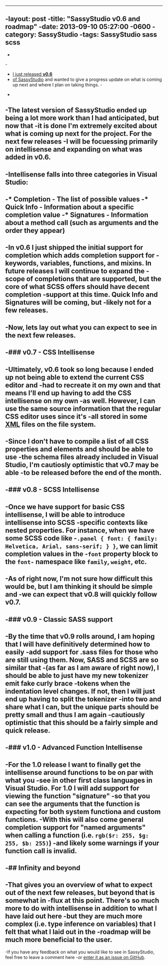 ----
-layout: post
-title: "SassyStudio v0.6 and roadmap"
-date: 2013-09-10 05:27:00 -0600
-category: SassyStudio
-tags: SassyStudio sass scss
----
-
-<p class="jumbotron">
-	<a href="https://github.com/darrenkopp/SassyStudio/releases/tag/0.6">I just released <strong>v0.6</strong> 
-	of SassyStudio</a> and wanted to give a progress update on what is coming up next and where I plan on taking things.
-</p>
-
-The latest version of SassyStudio ended up being a lot more work than I had anticipated, but now that
-it is done I'm extremely excited about what is coming up next for the project. For the next few releases
-I will be <strong>focuessing primarily on intellisense</strong> and expanding on what was added in v0.6.
-
-Intellisense falls into three categories in Visual Studio:
-
-* Completion - The list of possible values
-* Quick Info - Information about a specific completion value
-* Signatures - Information about a method call (such as arguments and the order they appear)
-
-In v0.6 I just shipped the initial support for completion which adds completion support for
-keywords, variables, functions, and mixins.  In future releases I will continue to expand the
-scope of completions that are supported, but the core of what SCSS offers should have decent completion
-support at this time. Quick Info and Signatures will be coming, but
-likely not for a few releases. 
-
-Now, lets lay out what you can expect to see in the next few releases.
-
-### v0.7 - CSS Intellisense
-
-Ultimately, v0.6 took so long because I ended up not being able to extend the current CSS editor and
-had to recreate it on my own and that means I'll end up having to add the CSS intellisense on my own
-as well. However, I can use the same source information that the regular CSS editor uses since it's
-all stored in some <abbr title="Extensible Markup Language">XML</abbr> files on the file system.
-
-Since I don't have to compile a list of all CSS properties and elements and should be able to use
-the schema files already included in Visual Studio, I'm cautiosly optimistic that v0.7 may be able
-to be released before the end of the month.
-
-### v0.8 - SCSS Intellisense
-
-Once we have support for basic CSS intellisense, I will be able to introduce intellisense into SCSS
-specific contexts like nested properties. For instance, when we have some SCSS code like
-`.panel { font: { family: Helvetica, Arial, sans-serif; } }`, we can limit completion values in the
-`font` property block to the `font-` namespace like `family`, `weight`, etc.
-
-As of right now, I'm not sure how difficult this would be, but I am thinking it should be simple and
-we can expect that v0.8 will quickly follow v0.7.
-
-### v0.9 - Classic SASS support
-
-By the time that v0.9 rolls around, I am hoping that I will have definitively determined how to easily
-add support for .sass files for those who are still using them. Now, SASS and SCSS are so similar that
-(as far as I am aware of right now), I should be able to just have my new tokenizer emit fake curly brace
-tokens when the indentation level changes. If not, then I will just end up having to split the tokenizer
-into two and share what I can, but the unique parts should be pretty small and thus I am again 
-**cautiously optimistic** that this should be a fairly simple and quick release.
-
-### v1.0 - Advanced Function Intellisense
-
-For the 1.0 release I want to finally get the intellisense around functions to be on par with what you
-see in other first class languages in Visual Studio. For 1.0 I will add support for viewing the function "signature"
-so that you can see the arguments that the function is expecting for both system functiona and custom functions. 
-With this will also come general completion support for "named arguments" when calling a function (i.e. `rgb($r: 255, $g: 255, $b: 255)`)
-and likely some warnings if your function call is invalid.
-
-## Infinity and beyond
-
-That gives you an overview of what to expect out of the next few releases, but beyond that is somewhat in
-flux at this point. There's so much more to do with intellisense in addition to what I have laid out here
-but they are much more complex (i.e. type inference on variables) that I felt that what I laid out in the
-roadmap will be much more beneficial to the user.
-
-If you have any feedback on what you would like to see in SassyStudio, feel free to leave a comment here
-or [enter it as an issue on GitHub](https://github.com/darrenkopp/SassyStudio/issues).
